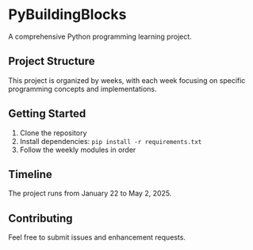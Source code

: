 # PyBuildingBlocks

A comprehensive Python programming learning project.

## Project Structure

This project is organized by weeks, with each week focusing on specific programming concepts and implementations.

## Getting Started

1. Clone the repository
2. Install dependencies: `pip install -r requirements.txt`
3. Follow the weekly modules in order

## Timeline

The project runs from January 22 to May 2, 2025.

## Contributing

Feel free to submit issues and enhancement requests.
